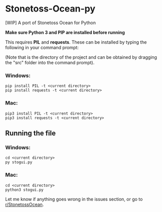 # Stonetoss-Ocean-py
[WIP] A port of Stonetoss Ocean for Python

**Make sure Python 3 and PIP are installed before running**

This requires **PIL** and **requests**. These can be installed by typing the following in your command prompt:

(Note that <current directory> is the directory of the project and can be obtained by dragging the "src" folder into the command prompt).

### Windows:

```
pip install PIL -t <current directory>
pip install requests -t <current directory>
```

### Mac:

```
pip3 install PIL -t <current directory>
pip3 install requests -t <current directory>
```

## Running the file

### Windows:

```
cd <current directory>
py stogui.py
```

### Mac:


```
cd <current directory>
python3 stogui.py
```

Let me know if anything goes wrong in the issues section, or go to [r/StonetossOcean](https://www.reddit.com/r/StonetossOcean/).
